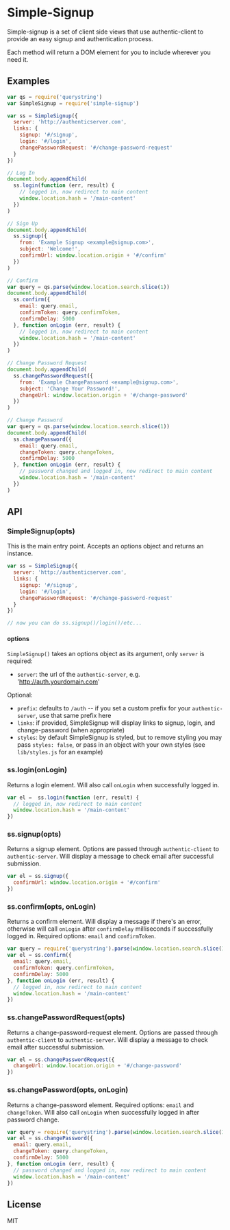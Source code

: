 # Simple-Signup #

Simple-signup is a set of client side views that use authentic-client to provide an easy signup and authentication process.

Each method will return a DOM element for you to include wherever you need it.

## Examples ##

```js
var qs = require('querystring')
var SimpleSignup = require('simple-signup')

var ss = SimpleSignup({
  server: 'http://authenticserver.com',
  links: {
    signup: '#/signup',
    login: '#/login',
    changePasswordRequest: '#/change-password-request'
  }
})

// Log In
document.body.appendChild(
  ss.login(function (err, result) {
    // logged in, now redirect to main content
    window.location.hash = '/main-content'
  })
)

// Sign Up
document.body.appendChild(
  ss.signup({
    from: 'Example Signup <example@signup.com>',
    subject: 'Welcome!',
    confirmUrl: window.location.origin + '#/confirm'
  })
)

// Confirm
var query = qs.parse(window.location.search.slice(1))
document.body.appendChild(
  ss.confirm({
    email: query.email,
    confirmToken: query.confirmToken,
    confirmDelay: 5000
  }, function onLogin (err, result) {
    // logged in, now redirect to main content
    window.location.hash = '/main-content'
  })
)

// Change Password Request
document.body.appendChild(
  ss.changePasswordRequest({
    from: 'Example ChangePassword <example@signup.com>',
    subject: 'Change Your Password!',
    changeUrl: window.location.origin + '#/change-password'
  })
)

// Change Password
var query = qs.parse(window.location.search.slice(1))
document.body.appendChild(
  ss.changePassword({
    email: query.email,
    changeToken: query.changeToken,
    confirmDelay: 5000
  }, function onLogin (err, result) {
    // password changed and logged in, now redirect to main content
    window.location.hash = '/main-content'
  })
)


```

## API ##

### SimpleSignup(opts) ###

This is the main entry point. Accepts an options object and returns an instance.

```js
var ss = SimpleSignup({
  server: 'http://authenticserver.com',
  links: {
    signup: '#/signup',
    login: '#/login',
    changePasswordRequest: '#/change-password-request'
  }
})

// now you can do ss.signup()/login()/etc...
```

#### options ####

`SimpleSignup()` takes an options object as its argument, only `server` is required:

* `server`: the url of the `authentic-server`, e.g. 'http://auth.yourdomain.com'

Optional:

* `prefix`: defaults to `/auth` -- if you set a custom prefix for your `authentic-server`, use that same prefix here
* `links`: if provided, SimpleSignup will display links to signup, login, and change-password (when appropriate)
* `styles`: by default SimpleSignup is styled, but to remove styling you may pass `styles: false`, or pass in an object with your own styles (see `lib/styles.js` for an example)

### ss.login(onLogin)

Returns a login element. Will also call `onLogin` when successfully logged in.

```js
var el =  ss.login(function (err, result) {
  // logged in, now redirect to main content
  window.location.hash = '/main-content'
})
```

### ss.signup(opts)

Returns a signup element. Options are passed through `authentic-client` to `authentic-server`. Will display a message to check email after successful submission.

```js
var el = ss.signup({
  confirmUrl: window.location.origin + '#/confirm'
})
```

### ss.confirm(opts, onLogin)

Returns a confirm element. Will display a message if there's an error, otherwise will call `onLogin` after `confirmDelay` milliseconds if successfully logged in. Required options: `email` and `confirmToken`.

```js
var query = require('querystring').parse(window.location.search.slice(1))
var el = ss.confirm({
  email: query.email,
  confirmToken: query.confirmToken,
  confirmDelay: 5000
}, function onLogin (err, result) {
  // logged in, now redirect to main content
  window.location.hash = '/main-content'
})
```

### ss.changePasswordRequest(opts)

Returns a change-password-request element. Options are passed through `authentic-client` to `authentic-server`. Will display a message to check email after successful submission.

```js
var el = ss.changePasswordRequest({
  changeUrl: window.location.origin + '#/change-password'
})
```

### ss.changePassword(opts, onLogin)

Returns a change-password element. Required options: `email` and `changeToken`. Will also call `onLogin` when successfully logged in after password change.

```js
var query = require('querystring').parse(window.location.search.slice(1))
var el = ss.changePassword({
  email: query.email,
  changeToken: query.changeToken,
  confirmDelay: 5000
}, function onLogin (err, result) {
  // password changed and logged in, now redirect to main content
  window.location.hash = '/main-content'
})
```


## License ##

MIT
